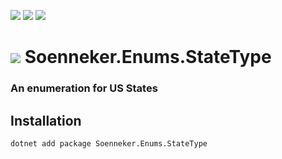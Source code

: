 [![](https://img.shields.io/nuget/v/soenneker.enums.statetype.svg?style=for-the-badge)](https://www.nuget.org/packages/soenneker.enums.statetype/)
[![](https://img.shields.io/github/actions/workflow/status/soenneker/soenneker.enums.statetype/publish-package.yml?style=for-the-badge)](https://github.com/soenneker/soenneker.enums.statetype/actions/workflows/publish-package.yml)
[![](https://img.shields.io/nuget/dt/soenneker.enums.statetype.svg?style=for-the-badge)](https://www.nuget.org/packages/soenneker.enums.statetype/)

# ![](https://user-images.githubusercontent.com/4441470/224455560-91ed3ee7-f510-4041-a8d2-3fc093025112.png) Soenneker.Enums.StateType
### An enumeration for US States

## Installation

```
dotnet add package Soenneker.Enums.StateType
```
